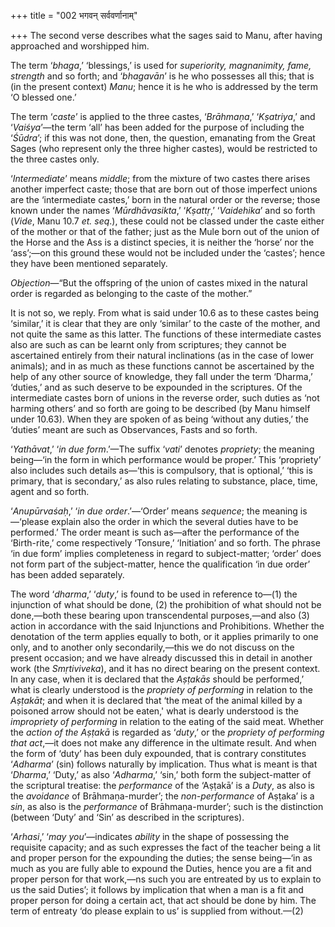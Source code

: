 +++
title = "002 भगवन् सर्ववर्णानाम्"

+++
The second verse describes what the sages said to Manu, after having
approached and worshipped him.

The term ‘*bhaga*,’ ‘blessings,’ is used for *superiority, magnanimity,
fame, strength* and so forth; and ‘*bhagavān*’ is he who possesses all
this; that is (in the present context) *Manu*; hence it is he who is
addressed by the term ‘O blessed one.’

The term ‘*caste*’ is applied to the three castes, ‘*Brāhmaṇa*,’
‘*Kṣatriya*,’ and ‘*Vaiśya*’—the term ‘all’ has been added for the
purpose of including the ‘*Śūdra*’; if this was not done, then, the
question, emanating from the Great Sages (who represent only the three
higher castes), would be restricted to the three castes only.

‘*Intermediate*’ means *middle*; from the mixture of two castes there
arises another imperfect caste; those that are born out of those
imperfect unions are the ‘intermediate castes,’ born in the natural
order or the reverse; those known under the names ‘*Mūrdhāvasikta*,’
‘*Kṣattṛ*,’ ‘*Vaidehika*’ and so forth (*Vide*, Manu 10.7 *et. seq*.),
these could not be classed under the caste either of the mother or that
of the father; just as the Mule born out of the union of the Horse and
the Ass is a distinct species, it is neither the ‘horse’ nor the
‘ass’;—on this ground these would not be included under the ‘castes’;
hence they have been mentioned separately.

*Objection*—“But the offspring of ṭhe union of castes mixed in the
natural order is regarded as belonging to the caste of the mother.”

It is not so, we reply. From what is said under 10.6 as to these castes
being ‘similar,’ it is clear that they are only ‘similar’ to the caste
of the mother, and not quite the same as this latter. The functions of
these intermediate castes also are such as can be learnt only from
scriptures; they cannot be ascertained entirely from their natural
inclinations (as in the case of lower animals); and in as much as these
functions cannot be ascertained by the help of any other source of
knowledge, they fall under the term ‘Dharma,’ ‘duties,’ and as such
deserve to be expounded in the scriptures. Of the intermediate castes
born of unions in the reverse order, such duties as ‘not harming others’
and so forth are going to be described (by Manu himself under 10.63).
When they are spoken of as being ‘without any duties,’ the ‘duties’
meant are such as Observances, Fasts and so forth.

‘*Yathāvat*,’ ‘*in due form*.’—The suffix ‘*vati*’ denotes *propriety*;
the meaning being—‘in the form in which performance would be proper.’
This ‘propriety’ also includes such details as—‘this is compulsory, that
is optional,’ ‘this is primary, that is secondary,’ as also rules
relating to substance, place, time, agent and so forth.

‘*Anupūrvaśaḥ*,’ ‘*in due order*.’—‘Order’ means *sequence*; the meaning
is—‘please explain also the order in which the several duties have to be
performed.’ The order meant is such as—after the performance of the
‘Birth-rite,’ come respectively ‘Tonsure,’ ‘Initiation’ and so forth.
The phrase ‘in due form’ implies completeness in regard to
subject-matter; ‘order’ does not form part of the subject-matter, hence
the qualification ‘in due order’ has been added separately.

The word ‘*dharma*,’ ‘*duty*,’ is found to be used in reference to—(1)
the injunction of what should be done, (2) the prohibition of what
should not be done,—both these bearing upon transcendental purposes,—and
also (3) action in accordance with the said Injunctions and
Prohibitions. Whether the denotation of the term applies equally to
both, or it applies primarily to one only, and to another only
secondarily,—this we do not discuss on the present occasion; and we have
already discussed this in detail in another work (the *Smṛtiviveka*),
and it has no direct bearing on the present context. In any case, when
it is declared that the *Aṣṭakās* should be performed,’ what is clearly
understood is the *propriety of performing* in relation to the
*Aṣṭakāt*; and when it is declared that ‘the meat of the animal killed
by a poisoned arrow should not be eaten,' what is dearly understood is
the *impropriety of performing* in relation to the eating of the said
meat. Whether the *action of the Aṣṭakā* is regarded as ‘*duty*,’ or the
*propriety of performing that act*,—it does not make any difference in
the ultimate result. And when the form of ‘duty’ has been duly
expounded, that is contrary constitutes ‘*Adharma*’ (sin) follows
naturally by implication. Thus what is meant is that ‘*Dharma*,’ ‘Duty,’
as also ‘*Adharma*,’ ‘sin,’ both form the subject-matter of the
scriptural treatise: the *performance* of the ‘Aṣṭakā’ is a *Duty*, as
also is the *avoidance* of Brāhmaṇa-murder’; the *non-performance* of
Aṣṭaka’ is a *sin*, as also is the *performance* of Brāhmaṇa-murder’;
such is the distinction (between ‘Duty’ and ‘Sin’ as described in the
scriptures).

‘*Arhasi*,’ ‘*may you*’—indicates *ability* in the shape of possessing
the requisite capacity; and as such expresses the fact of the teacher
being a lit and proper person for the expounding the duties; the sense
being—‘in as much as you are fully able to expound the Duties, hence you
are a fit and proper person for that work,—ns such you are entreated by
us to explain to us the said Duties’; it follows by implication that
when a man is a fit and proper person for doing a certain act, that act
should be done by him. The term of entreaty ‘do please explain to us’ is
supplied from without.—(2)


